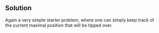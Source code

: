 ## Solution

Again a very simple starter problem, where one can simply keep track of the current maximal position that will be tipped over.